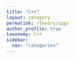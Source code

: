 ```yaml
---
title: "C++"
layout: category
permalink: /theory/cpp/
author_profile: true
taxonomy: C++
sidebar:
  nav: "categories"
---
```

